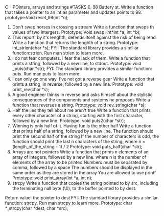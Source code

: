 C - POinters, arrays and strings
#TASKS
0. 98 Battery st.
Write a function that takes a pointer to an int as parameter and updates points to 98.
prototype:Void reset_98(int *n);
1. Don't swap horses in crossing a stream
Write a function that swaps th values of two intergers.
Prototype: Void swap_int*int *a, int *b);
2. This report, by it's lenghth, defends itself against the risk of being read
Write a function that returns the lenghth of a string.
Prototype: int_strlen(char *s); FYI: The standard library provides a similiar function:strlen. Run man strlen to learn more.
3. I do not fear computers. I fear the lack of them.
Write a function that prints a string, followed by a new line, to stdout.
Prototype: void _puts(char *str);
FYI: The standard library provides a similar function: puts. Run man puts to learn more.
4. I can only go one way. I've not got a reverse gear
Write a function that prints a string, in reverse, followed by a new line.
Prototype: void print_rev(char *s);
5. A good engineer thinks in reverse and asks himself about the stylistic consequences of the components and systems he proposes
Write a function that reverses a string.
Prototype: void rev_string(char *s);
6. Half the lies they tell about me aren't true
Write a function that prints every other character of a string, starting with the first character, followed by a new line.
Prototype: void puts2(char *str);
7. Winning is only half of it. Having fun is the other half
Write a function that prints half of a string, followed by a new line.
The function should print the second half of the string
If the number of characters is odd, the function should print the last n characters of the string, where n = (length_of_the_string - 1) / 2
Prototype: void puts_half(char *str);
8. Arrays are not pointers
Write a function that prints n elements of an array of integers, followed by a new line.
where n is the number of elements of the array to be printed
Numbers must be separated by comma, followed by a space
The numbers should be displayed in the same order as they are stored in the array
You are allowed to use printf
Prototype: void print_array(int *a, int n);
9. strcpy
Write a function that copies the string pointed to by src, including the terminating null byte (\0), to the buffer pointed to by dest.

Return value: the pointer to dest
FYI: The standard library provides a similar function: strcpy. Run man strcpy to learn more.
Prototype: char *_strcpy(char *dest, char *src);

